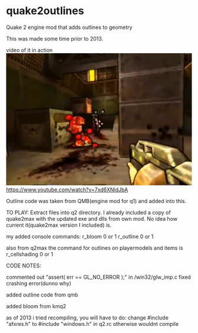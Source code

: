 # quake2outlines
Quake 2 engine mod that adds outlines to geometry

This was made some time prior to 2013.

video of it in action
![Outline Thumbnail](q2outlines.png)
https://www.youtube.com/watch?v=7xd6XNldJbA

Outline code was taken from QMB(engine mod for q1) and added into this. 

TO PLAY:
Extract files into q2 directory. I already included a copy of quake2max with the updated exe and dlls from own mod. No idea how current it(quake2max version I included) is.

my added console commands:
r_bloom 0 or 1
r_outline 0 or 1

also from q2max the command for outlines on playermodels and items is
r_cellshading 0 or 1

CODE NOTES:

commented out 	"assert( err == GL_NO_ERROR );" in /win32/glw_imp.c fixed crashing error(dunno why)

added outline code from qmb

added bloom from kmq2

as of 2013 i tried recompiling, you will have to do:
change
#include "afxres.h"
to
#include "windows.h"
in q2.rc
otherwise wouldnt compile

